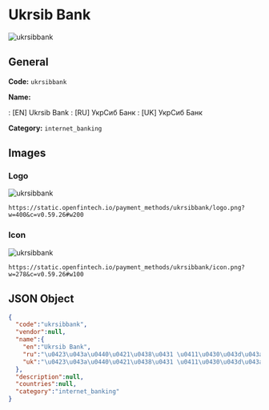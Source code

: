 
# Ukrsib Bank 
![ukrsibbank](https://static.openfintech.io/payment_methods/ukrsibbank/logo.png?w=400&c=v0.59.26#w200)  

## General 
**Code:** `ukrsibbank` 
 
**Name:** 
 
:	[EN] Ukrsib Bank 
:	[RU] УкрСиб Банк 
:	[UK] УкрСиб Банк 
 
**Category:** `internet_banking` 
 

## Images 

### Logo 
![ukrsibbank](https://static.openfintech.io/payment_methods/ukrsibbank/logo.png?w=400&c=v0.59.26#w200)  

```
https://static.openfintech.io/payment_methods/ukrsibbank/logo.png?w=400&c=v0.59.26#w200
```  

### Icon 
![ukrsibbank](https://static.openfintech.io/payment_methods/ukrsibbank/icon.png?w=278&c=v0.59.26#w100)  

```
https://static.openfintech.io/payment_methods/ukrsibbank/icon.png?w=278&c=v0.59.26#w100
```  

## JSON Object 

```json
{
  "code":"ukrsibbank",
  "vendor":null,
  "name":{
    "en":"Ukrsib Bank",
    "ru":"\u0423\u043a\u0440\u0421\u0438\u0431 \u0411\u0430\u043d\u043a",
    "uk":"\u0423\u043a\u0440\u0421\u0438\u0431 \u0411\u0430\u043d\u043a"
  },
  "description":null,
  "countries":null,
  "category":"internet_banking"
}
```  
